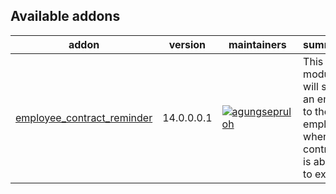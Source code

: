 [//]: # (addons)

Available addons
----------------
addon | version | maintainers | summary
--- | --- | --- | ---
[employee_contract_reminder](employee_contract_reminder/) | 14.0.0.0.1 | [![agungsepruloh](https://github.com/agungsepruloh.png?size=30px)](https://github.com/agungsepruloh) | This module will send an email to the employee when the contract is about to expire.

[//]: # (end addons)